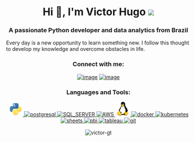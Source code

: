 <h1 align="center">Hi 👋, I'm Victor Hugo <img height="40" src="https://cdn3.emoji.gg/emojis/7858-charmanderboi.gif"></h1>
<h3 align="center">A passionate Python developer and data analytics from Brazil</h3>

Every day is a new opportunity to learn something new. I follow this thought to develop my knowledge and overcome obstacles in life.

<h3 align="center">Connect with me:</h3>
<div align="center">

[![image](https://img.shields.io/badge/LinkedIn-0077B5?style=for-the-badge&logo=linkedin&logoColor=white)](https://www.linkedin.com/in/victor-hugo-amorim/)
[![image](https://img.shields.io/badge/Gmail-D14836?style=for-the-badge&logo=gmail&logoColor=white)](mailto:victor.hugo.amorim.7@gmail.com)
  
</div>

<h3 align="center">Languages and Tools:</h3>

<p align="center"> 
  <a href="https://www.python.org" target="_blank"> 
    <img src="https://raw.githubusercontent.com/devicons/devicon/master/icons/python/python-original.svg" alt="python" width="40" height="40"/> 
  </a>  
  <a href="https://www.postgresql.org/" target="_blank"> 
    <img src="https://upload.wikimedia.org/wikipedia/commons/thumb/2/29/Postgresql_elephant.svg/1200px-Postgresql_elephant.svg.png" alt="postgresql" width="40" height="40"/> 
  </a> 
  <a href="https://learn.microsoft.com/pt-br/sql/?view=sql-server-ver16" target="_blank"> 
    <img src="https://cyclr.com/wp-content/uploads/2022/03/ext-550.png" alt="SQL_SERVER" width="40" height="40"/> 
  </a> 
  <a href="https://aws.amazon.com/pt/what-is-aws/" target="_blank"> 
    <img src="https://static-00.iconduck.com/assets.00/aws-icon-2048x2048-ptyrjxdo.png" alt="AWS" width="40" height="40"/> 
  </a> 
  <a href="https://www.linux.org/" target="_blank"> 
    <img src="https://raw.githubusercontent.com/devicons/devicon/master/icons/linux/linux-original.svg" alt="linux" width="40" height="40"/> 
  </a> 
  <a href="https://www.docker.com/" target="_blank"> 
    <img src="https://cdn.icon-icons.com/icons2/3053/PNG/512/docker_alt_macos_bigsur_icon_190232.png" alt="docker" width="40" height="40"/> 
  </a>
  <a href="https://www.docker.com/" target="_blank"> 
    <img src="https://upload.wikimedia.org/wikipedia/labs/thumb/b/ba/Kubernetes-icon-color.svg/2110px-Kubernetes-icon-color.svg.png" alt="kubernetes" width="40" height="40"/> 
  </a>
  <a href="https://www.google.com/intl/pt-BR/sheets/about/" target="_blank"> 
    <img src="https://upload.wikimedia.org/wikipedia/commons/thumb/3/30/Google_Sheets_logo_%282014-2020%29.svg/800px-Google_Sheets_logo_%282014-2020%29.svg.png" alt="sheets" width="30" height="40"/> 
  </a>
  <a href="https://powerbi.microsoft.com/pt-br/" target="_blank"> 
    <img src="https://static-00.iconduck.com/assets.00/power-bi-icon-1536x2048-0xah5g2o.png" alt="pbi" width="30" height="40"/> 
  </a>
  <a href="https://www.tableau.com/pt-br" target="_blank"> 
    <img src="https://www.svgrepo.com/show/354428/tableau-icon.svg" alt="tableau" width="30" height="40"/> 
  </a>
  <a href="https://git-scm.com/" target="_blank"> 
    <img src="https://www.vectorlogo.zone/logos/git-scm/git-scm-icon.svg" alt="git" width="40" height="40"/> 
  </a>
</p>

<p align= "center">
  <img align="center" src="https://github-readme-streak-stats.herokuapp.com/?user=VictorHugoAmorim&theme=react&background=0d1117&date_format=M%20j%5B%2C%20Y%5D" alt="victor-gt" />
</p>


<!---
VictorHugoAmorim/VictorHugoAmorim is a ✨ special ✨ repository because its `README.md` (this file) appears on your GitHub profile.
You can click the Preview link to take a look at your changes.
--->
